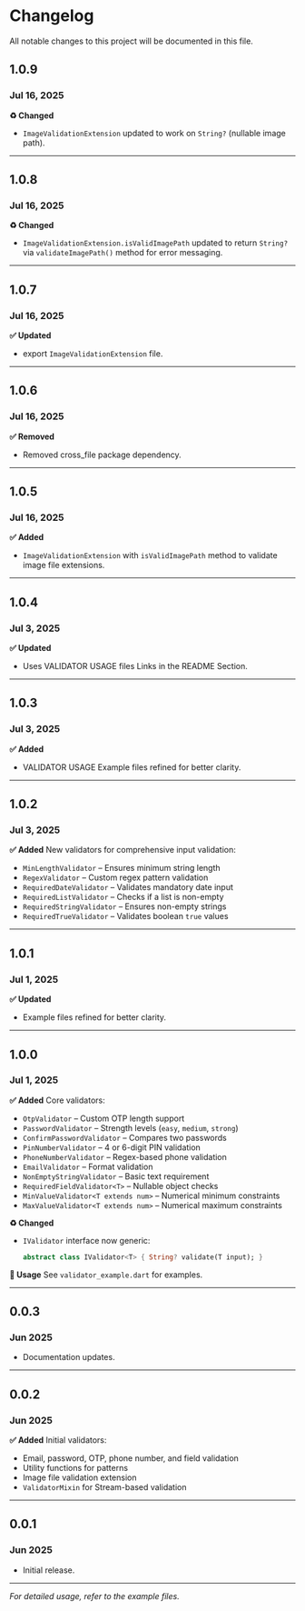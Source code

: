 # Changelog

All notable changes to this project will be documented in this file.

## 1.0.9

### Jul 16, 2025

**♻️ Changed**

* `ImageValidationExtension` updated to work on `String?` (nullable image path).

---

## 1.0.8

### Jul 16, 2025

**♻️ Changed**

* `ImageValidationExtension.isValidImagePath` updated to return `String?` via `validateImagePath()` method for error messaging.

---

## 1.0.7

### Jul 16, 2025

**✅ Updated**

* export `ImageValidationExtension` file.

---

## 1.0.6

### Jul 16, 2025

**✅ Removed**

* Removed cross\_file package dependency.

---

## 1.0.5

### Jul 16, 2025

**✅ Added**

* `ImageValidationExtension` with `isValidImagePath` method to validate image file extensions.

---

## 1.0.4

### Jul 3, 2025

**✅ Updated**

* Uses VALIDATOR USAGE files Links in the README Section.

---

## 1.0.3

### Jul 3, 2025

**✅ Added**

* VALIDATOR USAGE Example files refined for better clarity.

---

## 1.0.2

### Jul 3, 2025

**✅ Added**
New validators for comprehensive input validation:

* `MinLengthValidator` – Ensures minimum string length
* `RegexValidator` – Custom regex pattern validation
* `RequiredDateValidator` – Validates mandatory date input
* `RequiredListValidator` – Checks if a list is non-empty
* `RequiredStringValidator` – Ensures non-empty strings
* `RequiredTrueValidator` – Validates boolean `true` values

---

## 1.0.1

### Jul 1, 2025

**✅ Updated**

* Example files refined for better clarity.

---

## 1.0.0

### Jul 1, 2025

**✅ Added**
Core validators:

* `OtpValidator` – Custom OTP length support
* `PasswordValidator` – Strength levels (`easy`, `medium`, `strong`)
* `ConfirmPasswordValidator` – Compares two passwords
* `PinNumberValidator` – 4 or 6-digit PIN validation
* `PhoneNumberValidator` – Regex-based phone validation
* `EmailValidator` – Format validation
* `NonEmptyStringValidator` – Basic text requirement
* `RequiredFieldValidator<T>` – Nullable object checks
* `MinValueValidator<T extends num>` – Numerical minimum constraints
* `MaxValueValidator<T extends num>` – Numerical maximum constraints

**♻️ Changed**

* `IValidator` interface now generic:

  ```dart
  abstract class IValidator<T> { String? validate(T input); }
  ```

**🧪 Usage**
See `validator_example.dart` for examples.

---

## 0.0.3

### Jun 2025

* Documentation updates.

---

## 0.0.2

### Jun 2025

**✅ Added**
Initial validators:

* Email, password, OTP, phone number, and field validation
* Utility functions for patterns
* Image file validation extension
* `ValidatorMixin` for Stream-based validation

---

## 0.0.1

### Jun 2025

* Initial release.

---

*For detailed usage, refer to the example files.*
